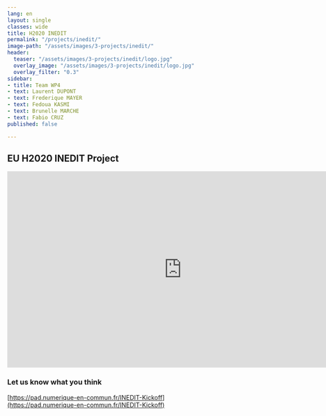 ```yaml
---
lang: en
layout: single
classes: wide
title: H2020 INEDIT
permalink: "/projects/inedit/"
image-path: "/assets/images/3-projects/inedit/"
header:
  teaser: "/assets/images/3-projects/inedit/logo.jpg"
  overlay_image: "/assets/images/3-projects/inedit/logo.jpg"
  overlay_filter: "0.3"
sidebar:
- title: Team WP4
- text: Laurent DUPONT
- text: Frederique MAYER
- text: Fedoua KASMI
- text: Brunelle MARCHE
- text: Fabio CRUZ
published: false

---
```

## EU H2020 INEDIT Project

<iframe width="800" height="450" src="https://www.powtoon.com/embed/bXG1pPtGZdn/" frameborder="0"></iframe>

### Let us know what you think

[https://pad.numerique-en-commun.fr/INEDIT-Kickoff](https://pad.numerique-en-commun.fr/INEDIT-Kickoff)